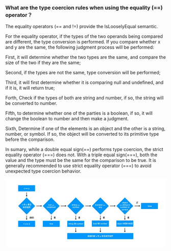 ### What are the type coercion rules when using the equality (==) operator？

The equality operators (== and !=) provide the IsLooselyEqual semantic.

For the equality operator, if the types of the two operands being compared are different, the type conversion is performed. If you compare whether x and y are the same, the following judgment process will be performed:

First, it will determine whether the two types are the same, and compare the size of the two if they are the same;

Second, if the types are not the same, type conversion will be performed;

Third, it will first determine whether it is comparing null and undefined, and if it is, it will return true;

Forth, Check if the types of both are string and number, if so, the string will be converted to number.

Fifth, to determine whether one of the parties is a boolean, if so, it will change the boolean to number and then make a judgment.

Sixth, Determine if one of the elements is an object and the other is a string, number, or symbol. If so, the object will be converted to its primitive type before the comparison.


In sumary, while a double equal sign(==) performs type coercion, the strict equality operator (===) does not. With a triple equal sign(===), both the value and the type must be the same for the comparison to be true. It is generally recommended to use strict equality operator (===) to avoid unexpected type coercion behavior.

![Alt](../assets/imgs/type_coercion.jpg)